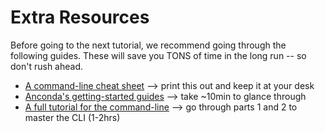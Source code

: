 
# Extra Resources

Before going to the next tutorial, we recommend going through the following guides. These will save you TONS of time in the long run -- so don't rush ahead.

- [A command-line cheat sheet](https://www.git-tower.com/blog/command-line-cheat-sheet/) --> print this out and keep it at your desk
- [Anconda's getting-started guides](https://docs.anaconda.com/anaconda/user-guide/) --> take ~10min to glance through
- [A full tutorial for the command-line](https://www.codecademy.com/learn/learn-the-command-line) --> go through parts 1 and 2 to master the CLI (1-2hrs)
